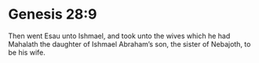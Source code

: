# Genesis 28:9

Then went Esau unto Ishmael, and took unto the wives which he had Mahalath the daughter of Ishmael Abraham’s son, the sister of Nebajoth, to be his wife.